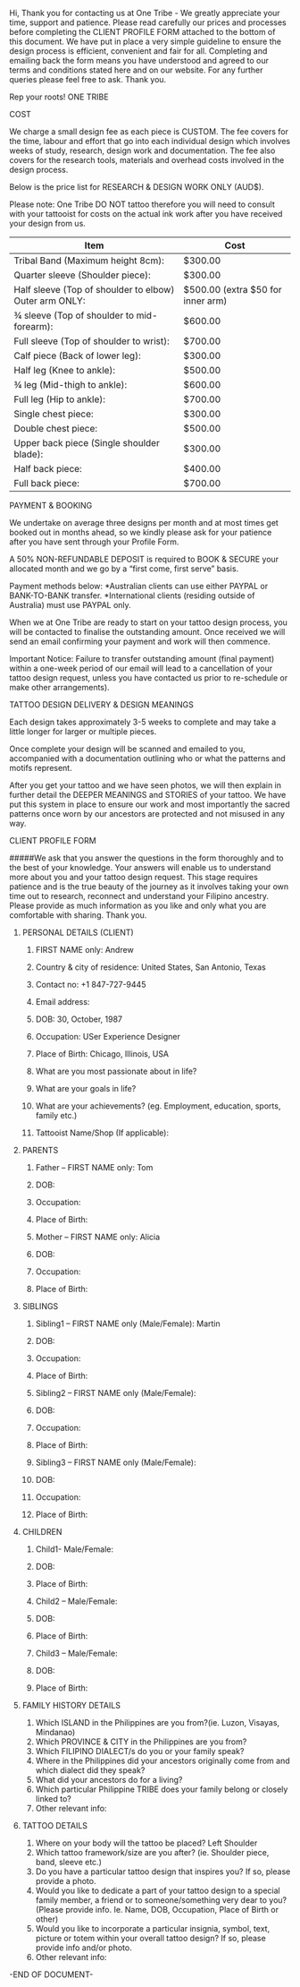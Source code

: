 Hi, 
Thank you for contacting us at One Tribe - We greatly appreciate your time, support and patience.
Please read carefully our prices and processes before completing the 
CLIENT PROFILE FORM attached to the bottom of this document. We have put in place a very simple guideline to ensure the design process is efficient, convenient and fair for all.
Completing and emailing back the form means you have understood and agreed to our terms and conditions stated here and on our website. 
For any further queries please feel free to ask. Thank you. 

Rep your roots!
ONE TRIBE

COST

We charge a small design fee as each piece is CUSTOM. The fee covers for the time, labour and effort that go into each individual design which involves weeks of study, research, design work and documentation. The fee also covers for the research tools, materials and overhead costs involved in the design process.

Below is the price list for RESEARCH & DESIGN WORK ONLY (AUD$).

Please note: One Tribe DO NOT tattoo therefore you will need to consult with your tattooist for costs on the actual ink work after you have received your design from us.

Item|Cost
----|----
Tribal Band (Maximum height 8cm):|$300.00
Quarter sleeve (Shoulder piece):|$300.00
Half sleeve (Top of shoulder to elbow) Outer arm ONLY:|$500.00 (extra $50 for inner arm)
¾ sleeve (Top of shoulder to mid-forearm):|$600.00
Full sleeve (Top of shoulder to wrist):|$700.00
Calf piece (Back of lower leg):|$300.00
Half leg (Knee to ankle):|$500.00
¾ leg (Mid-thigh to ankle):|$600.00
Full leg (Hip to ankle):|$700.00
Single chest piece:|$300.00
Double chest piece:|$500.00
Upper back piece (Single shoulder blade):|$300.00
Half back piece:|$400.00
Full back piece:|$700.00

PAYMENT & BOOKING

We undertake on average three designs per month and at most times get booked out in months ahead, so we kindly please ask for your patience after you have sent through your Profile Form.

 A 50% NON-REFUNDABLE DEPOSIT is required to BOOK & SECURE your allocated month and we go by a “first come, first serve” basis. 

Payment methods below:
*Australian clients can use either PAYPAL or BANK-TO-BANK transfer. 
*International clients (residing outside of Australia) must use PAYPAL only.

When we at One Tribe are ready to start on your tattoo design process, you will be contacted to finalise the outstanding amount. Once received we will send an email confirming your payment and work will then commence.

 Important Notice: Failure to transfer outstanding amount (final payment) within a one-week period of our email will lead to a cancellation of your tattoo design request, unless you have contacted us prior to re-schedule or make other arrangements).

TATTOO DESIGN DELIVERY & DESIGN MEANINGS

Each design takes approximately 3-5 weeks to complete and may take a little longer for larger or multiple pieces. 

Once complete your design will be scanned and emailed to you, accompanied with a documentation outlining who or what the patterns and motifs represent.

After you get your tattoo and we have seen photos, we will then explain in further detail the DEEPER MEANINGS and STORIES of your tattoo. We have put this system in place to ensure our work and most importantly the sacred patterns once worn by our ancestors are protected and not misused in any way.






CLIENT PROFILE FORM

#####We ask that you answer the questions in the form thoroughly and to the best of your knowledge. Your answers will enable us to understand more about you and your tattoo design request. This stage requires patience and is the true beauty of the journey as it involves taking your own time out to research, reconnect and understand your Filipino ancestry. 
Please provide as much information as you like and only what you are comfortable with sharing.
Thank you.

1.	PERSONAL DETAILS (CLIENT)
    1.	FIRST NAME only: Andrew
    2.	Country & city of residence: United States, San Antonio, Texas
    3.	Contact no: +1 847-727-9445
    4.	Email address:

    5.	DOB: 30, October, 1987
    6.	Occupation: USer Experience Designer
    7.	Place of Birth: Chicago, Illinois, USA
    8.	What are you most passionate about in life?
    9.	What are your goals in life?
    10.	What are your achievements? (eg. Employment, education, sports, family etc.)
    11.	Tattooist Name/Shop (If applicable): 


2.	PARENTS 
    1.	Father – FIRST NAME only: Tom
    2.	DOB:
    3.	Occupation:
    4.	Place of Birth:

    5.	Mother – FIRST NAME only: Alicia
    6.	DOB:
    7.	Occupation:
    8.	Place of Birth:


3.	SIBLINGS
    1.	Sibling1 – FIRST NAME only (Male/Female): Martin
    2.	DOB:
    3.	Occupation:
    4.	Place of Birth:

    5.	Sibling2 – FIRST NAME only (Male/Female):
    6.	DOB:
    7.	Occupation:
    8.	Place of Birth:

    9.	Sibling3 – FIRST NAME only (Male/Female):
    10.	DOB:
    11.	Occupation:
    12.	Place of Birth:


4.	CHILDREN
    1.	Child1- Male/Female:
    2.	DOB:
    3.	Place of Birth:

    4.	Child2 – Male/Female:
    5.	DOB:
    6.	Place of Birth:

    7.	Child3 – Male/Female:
    7.	DOB:
    9.	Place of Birth:


5.	FAMILY HISTORY DETAILS
    1.	Which ISLAND in the Philippines are you from?(ie. Luzon, Visayas, Mindanao)
    2.	Which PROVINCE & CITY in the Philippines are you from?
    3.	Which FILIPINO DIALECT/s do you or your family speak?
    4.	Where in the Philippines did your ancestors originally come from and which dialect did they speak?
    5.	What did your ancestors do for a living?
    6.	Which particular Philippine TRIBE does your family belong or closely linked to?
    7.	Other relevant info: 


6.	TATTOO DETAILS
    1.	Where on your body will the tattoo be placed?
     Left Shoulder
    2.	Which tattoo framework/size are you after? (ie. Shoulder piece, band, sleeve etc.)
    3.	Do you have a particular tattoo design that inspires you? If so, please provide a photo.
    4.	Would you like to dedicate a part of your tattoo design to a special family member, a friend or to someone/something very dear to you? (Please provide info. Ie. Name, DOB, Occupation, Place of Birth or other)
    5.	Would you like to incorporate a particular insignia, symbol, text, picture or totem within your overall tattoo design? If so, please provide info and/or photo.
    6.	Other relevant info:


-END OF DOCUMENT-
